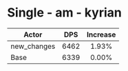 # Single - am - kyrian
| Actor | DPS | Increase |
|---|:---:|:---:|
|new_changes|6462|1.93%|
|Base|6339|0.00%|
